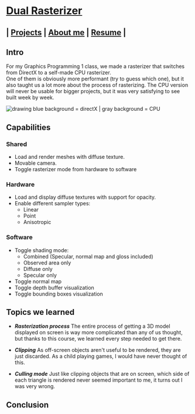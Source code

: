<link href="../../Content/StyleSheet.css" rel="stylesheet"/> 

# [Dual Rasterizer](https://github.com/DaanDemaecker/DualRasterizer)

## | [Projects](../../README.md)  |    [About me](../../AboutMe)  |    [Resume](../../Resume) |

## Intro
For my Graphics Programming 1 class, we made a rasterizer that switches from DirectX to a self-made CPU rasterizer.  
One of them is obviously more performant (try to guess which one), but it also taught us a lot more about the process of rasterizing. 
The CPU version will never be usable for bigger projects, but it was very satisfying to see built week by week.  

<img src="../../Content/DualRasterizer.gif" alt="drawing"/>  
blue background = directX | gray background = CPU

## Capabilities
### Shared
- Load and render meshes with diffuse texture.
- Movable camera.  
- Toggle rasterizer mode from hardware to software


### Hardware
- Load and display diffuse textures with support for opacity.
- Enable different sampler types:
    - Linear
    - Point
    - Anisotropic


### Software
- Toggle shading mode:
    - Combined (Specular, normal map and gloss included)
    - Observed area only
    - Diffuse only
    - Specular only
- Toggle normal map
- Toggle depth buffer visualization
- Toggle bounding boxes visualization


## Topics we learned
- ***Rasterization process***
  The entire process of getting a 3D model displayed on screen is way more complicated than any of us thought, but thanks to this course, we learned every step needed to get there.

- ***Clipping***
  As off-screen objects aren't useful to be rendered, they are just discarded. As a child playing games, I would have never thought of this.

- ***Culling mode***
  Just like clipping objects that are on screen, which side of each triangle is rendered never seemed important to me, it turns out I was very wrong.  



## Conclusion

  
